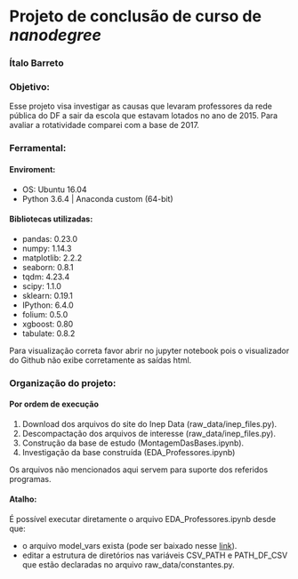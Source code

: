 
# Projeto de conclusão de curso de _nanodegree_

### Ítalo Barreto


### Objetivo:
Esse projeto visa investigar as causas que levaram professores da rede pública do DF a sair da escola que estavam lotados no ano de 2015. Para avaliar a rotatividade comparei com a base de 2017.

### Ferramental:

#### Enviroment:
- OS: Ubuntu 16.04
- Python 3.6.4 | Anaconda custom (64-bit)


#### Bibliotecas utilizadas:

* pandas: 0.23.0
* numpy: 1.14.3
* matplotlib: 2.2.2
* seaborn: 0.8.1
* tqdm: 4.23.4
* scipy: 1.1.0
* sklearn: 0.19.1
* IPython: 6.4.0
* folium: 0.5.0
* xgboost: 0.80
* tabulate: 0.8.2

Para visualização correta favor abrir no jupyter notebook pois o visualizador do Github não exibe corretamente as saídas html.


### Organização do projeto:

#### Por ordem de execução

01. Download dos arquivos do site do Inep Data (raw_data/inep_files.py).
02. Descompactação dos arquivos de interesse (raw_data/inep_files.py).
03. Construção da base de estudo (MontagemDasBases.ipynb).
04. Investigação da base construída (EDA_Professores.ipynb)

Os arquivos não mencionados aqui servem para suporte dos referidos programas.

#### Atalho:
É possível executar diretamente o arquivo EDA_Professores.ipynb desde que:
- o arquivo model_vars exista (pode ser baixado nesse [link](https://www.dropbox.com/s/igdnw2gu6tybq2z/model_vars.csv?dl=0)).
- editar a estrutura de diretórios nas variáveis CSV_PATH e PATH_DF_CSV que estão declaradas no arquivo raw_data/constantes.py.
